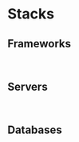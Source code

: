 <script setup>
  import Icon from '../../components/Icon.vue'
</script>

# Stacks

## Frameworks

<div style="display: grid; grid-template-columns: repeat(auto-fill, minmax(100px, 1fr)); gap: 5rem; margin-top: 2rem">
	<Icon tech="react" sizeIco=100 link="/docs/installation/framework/react" />
	<Icon tech="angular" sizeIco=100 link="/docs/installation/framework/angular" />
	<Icon tech="vue" sizeIco=100 link="/docs/installation/framework/vue" />
	<Icon tech="nextjs" sizeIco=100 link="/docs/installation/framework/nextjs" />
	<Icon tech="svelte" sizeIco=100 link="/docs/installation/framework/sveltekit" />
	<Icon tech="nuxt" sizeIco=100 link="/docs/installation/framework/nuxt" />
	<Icon tech="solid" sizeIco=100 link="/docs/installation/framework/solid" />
</div>

## Servers

<div style="display: grid; grid-template-columns: repeat(auto-fill, minmax(100px, 1fr)); gap: 5rem; margin-top: 2rem">
	<Icon tech="express" sizeIco=100 link="/docs/installation/server/express" />
	<Icon tech="fastify" sizeIco=100 link="/docs/installation/server/fastify" />
	<Icon tech="hono" sizeIco=100 link="/docs/installation/server/hono" />
	<Icon tech="hapi" sizeIco=100 link="/docs/installation/server/hapi" />
	<Icon tech="koa" sizeIco=100 link="/docs/installation/server/koa" />
	<Icon tech="nest" sizeIco=100 link="/docs/installation/server/nest" />
</div>

## Databases

<div style="display: grid; grid-template-columns: repeat(auto-fill, minmax(100px, 1fr)); gap: 5rem; margin-top: 2rem">
	<Icon tech="postgres" sizeIco=100 link="/docs/installation/database/postgresql" />
	<Icon tech="mysql" sizeIco=100 link="/docs/installation/database/mysql" />
	<Icon tech="mongodb" sizeIco=100 link="/docs/installation/database/mongodb" />
	<Icon tech="sqlite" sizeIco=100 link="/docs/installation/database/better-sqlite3" />
	<Icon tech="sqljs" sizeIco=100 link="/docs/installation/database/sqljs" />
	<Icon tech="mssql" sizeIco=100 link="/docs/installation/database/mssql" />
	<Icon tech="bun-sqlite" sizeIco=100 link="/docs/installation/database/bun-sqlite" />
	<Icon tech="turso" sizeIco=100 link="/docs/installation/database/turso" />
	<Icon tech="duckdb" sizeIco=100 link="/docs/installation/database/duckdb" />
	<Icon tech="oracle" sizeIco=100 link="/docs/installation/database/oracle" />
	<Icon tech="json files" sizeIco=100 link="/docs/installation/database/json" />
</div>
